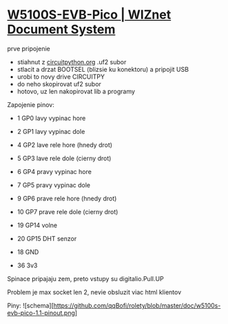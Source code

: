 # [W5100S-EVB-Pico | WIZnet Document System](https://docs.wiznet.io/Product/iEthernet/W5100S/w5100s-evb-pico)

prve pripojenie
- stiahnut z [circuitpython.org](https://circuitpython.org/board/wiznet_w5100s_evb_pico/) .uf2 subor
- stlacit a drzat BOOTSEL (blizsie ku konektoru) a pripojit USB
- urobi to novy drive CIRCUITPY
- do neho skopirovat uf2 subor
- hotovo, uz len nakopirovat lib a programy


Zapojenie pinov:

* 1  GP0 lavy vypinac hore
* 2  GP1 lavy vypinac dole
* 4  GP2 lave rele hore (hnedy drot)
* 5  GP3 lave rele dole (cierny drot)

* 6  GP4 pravy vypinac hore
* 7  GP5 pravy vypinac dole
* 9  GP6 prave rele hore (hnedy drot)
* 10 GP7 prave rele dole (cierny drot)

* 19 GP14 volne
* 20 GP15 DHT senzor

* 18 GND
* 36 3v3

Spinace pripajaju zem, preto vstupy su digitalio.Pull.UP

Problem je max socket len 2, nevie obsluzit viac html klientov

Piny:
![schema][https://github.com/qqBofi/rolety/blob/master/doc/w5100s-evb-pico-1.1-pinout.png]